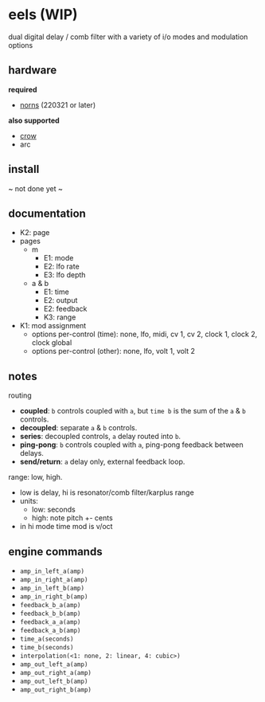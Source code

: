 # eels (WIP)

dual digital delay / comb filter with a variety of i/o modes and modulation options

## hardware

**required**

- [norns](https://github.com/p3r7/awesome-monome-norns) (220321 or later)

**also supported**

- [crow](https://monome.org/docs/crow/)
- arc

## install

~ not done yet ~

## documentation

- K2: page
- pages
    - m
        - E1: mode
        - E2: lfo rate
        - E3: lfo depth
    - a & b
        - E1: time
        - E2: output
        - E2: feedback
        - K3: range
- K1: mod assignment
    - options per-control (time): none, lfo, midi, cv 1, cv 2, clock 1, clock 2, clock global
    - options per-control (other): none, lfo, volt 1, volt 2

## notes

routing
- **coupled**: `b` controls coupled with `a`, but `time b` is the sum of the `a` & `b` controls.
- **decoupled**: separate `a` & `b` controls.
- **series**: decoupled controls, `a` delay routed into `b`.
- **ping-pong**: `b` controls coupled with `a`, ping-pong feedback between delays.
- **send/return**: `a` delay only, external feedback loop.

range: low, high. 
- low is delay, hi is resonator/comb filter/karplus range
- units:
    - low: seconds
    - high: note pitch +- cents
- in hi mode time mod is v/oct

## engine commands

- `amp_in_left_a(amp)`
- `amp_in_right_a(amp)`
- `amp_in_left_b(amp)`
- `amp_in_right_b(amp)`
- `feedback_b_a(amp)`
- `feedback_b_b(amp)`
- `feedback_a_a(amp)`
- `feedback_a_b(amp)`
- `time_a(seconds)`
- `time_b(seconds)`
- `interpolation(<1: none, 2: linear, 4: cubic>)`
- `amp_out_left_a(amp)`
- `amp_out_right_a(amp)`
- `amp_out_left_b(amp)`
- `amp_out_right_b(amp)`
